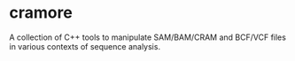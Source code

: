 # cramore
A collection of C++ tools to manipulate SAM/BAM/CRAM and BCF/VCF files in various contexts of sequence analysis.
